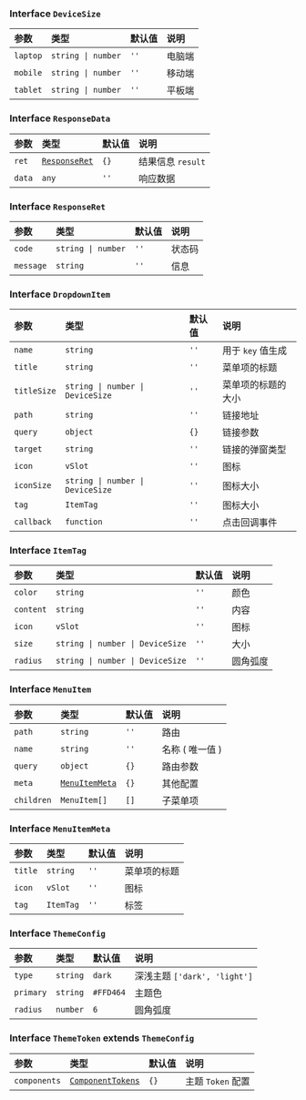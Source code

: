 ### Interface `DeviceSize`

| 参数 | 类型 | 默认值 | 说明
| :---- | :---- | :---- | :----
| `laptop` | `string \| number` | `''` | 电脑端
| `mobile` | `string \| number` | `''` | 移动端
| `tablet` | `string \| number` | `''` | 平板端

### Interface `ResponseData`

| 参数 | 类型 | 默认值 | 说明
| :---- | :---- | :---- | :----
| `ret` | [`ResponseRet`](./README.md) | `{}` | 结果信息 `result`
| `data` | `any` | `''` | 响应数据

### Interface `ResponseRet`

| 参数 | 类型 | 默认值 | 说明
| :---- | :---- | :---- | :----
| `code` | `string \| number` | `''` | 状态码
| `message` | `string` | `''` | 信息

### Interface `DropdownItem`

| 参数 | 类型 | 默认值 | 说明
| :---- | :---- | :---- | :----
| `name` | `string` | `''` | 用于 `key` 值生成
| `title` | `string` | `''` | 菜单项的标题
| `titleSize` | `string \| number \| DeviceSize` | `''` | 菜单项的标题的大小
| `path` | `string` | `''` | 链接地址
| `query` | `object` | `{}` | 链接参数
| `target` | `string` | `''` | 链接的弹窗类型
| `icon` | `vSlot` | `''` | 图标
| `iconSize` | `string \| number \| DeviceSize` | `''` | 图标大小
| `tag` | `ItemTag` | `''` | 图标大小
| `callback` | `function` | `''` | 点击回调事件

### Interface `ItemTag`

| 参数 | 类型 | 默认值 | 说明
| :---- | :---- | :---- | :----
| `color` | `string` | `''` | 颜色
| `content` | `string` | `''` | 内容
| `icon` | `vSlot` | `''` | 图标
| `size` | `string \| number \| DeviceSize` | `''` | 大小
| `radius` | `string \| number \| DeviceSize` | `''` | 圆角弧度

### Interface `MenuItem`

| 参数 | 类型 | 默认值 | 说明
| :---- | :---- | :---- | :----
| `path` | `string` | `''` | 路由
| `name` | `string` | `''` | 名称 ( 唯一值 )
| `query` | `object` | `{}` | 路由参数
| `meta` | [`MenuItemMeta`]('./README.md') | `{}` | 其他配置
| `children` | `MenuItem[]` | `[]` | 子菜单项

### Interface `MenuItemMeta`

| 参数 | 类型 | 默认值 | 说明
| :---- | :---- | :---- | :----
| `title` | `string` | `''` | 菜单项的标题
| `icon` | `vSlot` | `''` | 图标
| `tag` | `ItemTag` | `''` | 标签

### Interface `ThemeConfig`

| 参数 | 类型 | 默认值 | 说明
| :---- | :---- | :---- | :----
| `type` | `string` | `dark` | 深浅主题 `['dark', 'light']`
| `primary` | `string` | `#FFD464` | 主题色
| `radius` | `number` | `6` | 圆角弧度

### Interface `ThemeToken` extends `ThemeConfig`

| 参数 | 类型 | 默认值 | 说明
| :---- | :---- | :---- | :----
| `components` | [`ComponentTokens`](./types.ts) | `{}` | 主题 `Token` 配置
